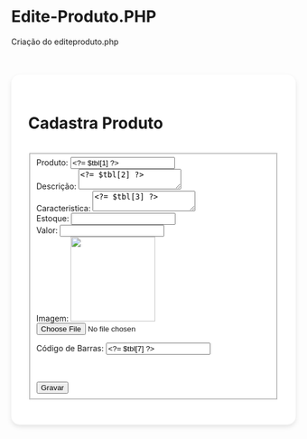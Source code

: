 # Edite-Produto.PHP
Criação do editeproduto.php

<?php
include('conn.php');
if($_SERVER['REQUEST_METHOD']=='POST'){
    $id = $_POST['id'];
    $nome = $_POST['nome'];
    $descricao = $_POST['descricao'];
    $caracteristica = $_POST['caracteristica'];
    $estoque = $_POST['estoque'];
    $valor = $_POST['valor'];
    $imagem = $_FILES['imagem']['name'];
    $barcode = $_POST['barcode'];
    $img_atual = $_POST['imagem_atual'];

    if($imagem==""){
        $imagem = $img_atual;
    }

    $sql = "UPDATE `tb_produtos` SET 
    `nome_produto`='$nome',`descricao_produto`='$descricao',`caracteristica_produto`='$caracteristica',`estoque_produto`=
    '$estoque',`valor_produto`='$valor',`imagem_produto`='$imagem',`barcode_produto`='$barcode' WHERE id_produto = $id";

mysqli_query($link,$sql);
mysqli_close($link);
header('Location: listaprodutos.php');
exit;
}

if (!isset($_GET['id'])) {
    header('Location: listaprodutos.php');
    exit();
}

$id = $_GET['id'];
$sql = "SELECT * FROM tb_produtos WHERE id_produto = $id";
$result = mysqli_query($link, $sql);
$tbl = mysqli_fetch_array($result);
mysqli_close($link);
?>
<!DOCTYPE html>
<html lang="pt-BR">

<head>
    <meta charset="UTF-8">
    <meta name="viewport" content="width=device-width, initial-scale=1.0">
    <title>Detalha Produto</title>
    <link href="https://fonts.googleapis.com/css2?family=Libre+Barcode+39&display=swap" rel="stylesheet">
    <link rel="stylesheet" href="cadastra.css">
    <style>
        .container {
            max-width: 500px;
            margin: 50px auto;
            background-color: #fff;
            padding: 30px;
            border-radius: 15px;
            box-shadow: 0 4px 8px rgba(0, 0, 0, 0.1);
        }

fieldset {
            border: none;
        }

label {
            display: block;
            margin-top: 15px;
            font-weight: bold;
        }

input[type="submit"] {
            display: block;
            width: 100%;
            margin-top: 30px;
        }

.barcode {
            font-family: 'Libre Barcode 39', cursive;
            font-size: 65px;
        }
    </style>
</head>

<body>
    <div class="container">
        <h1>Cadastra Produto</h1>
        <br>
        <form action="editeproduto.php" method="post" enctype="multipart/form-data">
            <fieldset>
                <input type="hidden" name="id" value="<?=$tbl[0]?>">
                <label for="nome">Produto:</label>
                <input type="text" value="<?= $tbl[1] ?>" name="nome">
                <br>
                <label for="descricao">Descrição:</label>
                <textarea name="descricao"><?= $tbl[2] ?></textarea>
                <br>
                <label for="caracteristica">Caracteristica:</label>
                <textarea name="caracteristica"><?= $tbl[3] ?></textarea>
                <br>
                <label for="estoque">Estoque:</label>
                <input type="number" value="<?= $tbl[4] ?>" name="estoque">
                <br>
                <label for="valor">Valor:</label>
                <input type="number" value="<?= $tbl[5] ?>" name="valor">
                <br>
                <label for="imagem">Imagem:</label>
                <img src="imagens/<?= $tbl[6] ?>" width="150" id="imagem">
                <input type="file" name="imagem" id="file" onchange="foto()">
                <input type="hidden" name="imagem_atual" value="<?=$tbl[6]?>">
                <br>
                
<label for="barcode">Código de Barras:</label>
                <input type="text" value="<?= $tbl[7] ?>" onkeyup="cb()" id="cbt" name="barcode" maxlength="13" minlength="13">
                <br>
                <div class="barcode" id="cb"><?=$tbl[7]?></div>
                <br>
                <br>
                <input type="submit" value="Gravar">
            </fieldset>
        </form>
    </div>
</body>

</html>
<script>
    function cb(){
        const n_cb = document.getElementById('cbt').value;
        document.getElementById('cb').innerHTML = n_cb;
    }
    function foto(){
        const img = document.getElementById('file').value;
        img_n = img.slice(12);
        document.getElementById('imagem').src = "imagens/" + img_n;
    }
</script>
